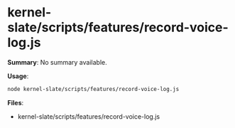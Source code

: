 # kernel-slate/scripts/features/record-voice-log.js

**Summary**: No summary available.

**Usage**:

```bash
node kernel-slate/scripts/features/record-voice-log.js
```

**Files**:
- kernel-slate/scripts/features/record-voice-log.js

